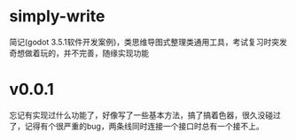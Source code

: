 # simply-write
简记(godot 3.5.1软件开发案例)，类思维导图式整理类通用工具，考试复习时突发奇想做着玩的，并不完善，随缘实现功能

# v0.0.1
忘记有实现过什么功能了，好像写了一些基本方法，搞了搞着色器，很久没碰过了，记得有个很严重的bug，两条线同时连接一个接口时总有一个接不上。
